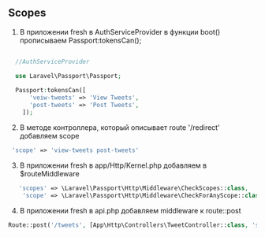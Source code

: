 ## Scopes
1.  В приложении fresh в AuthServiceProvider в функции boot() прописываем Passport:tokensCan();
```php

  //AuthServiceProvider

  use Laravel\Passport\Passport;
  
  Passport:tokensCan([
      'veiw-tweets' => 'View Tweets',
      'post-tweets' => 'Post Tweets',
    ]);
 ```
 2. В методе контроллера, который описывает route '/redirect' добавляем scope 
 ```php
  'scope' => 'view-tweets post-tweets'
 ```
 3. В приложении fresh в app/Http/Kernel.php добавляем в $routeMiddleware
```php
   'scopes' => \Laravel\Passport\Http\Middleware\CheckScopes::class,
    'scope' => \Laravel\Passport\Http\Middleware\CheckForAnyScope::class,
```
4. В приложении fresh в api.php добавляем middleware к route::post
```php
Route::post('/tweets', [App\Http\Controllers\TweetController::class, 'store'])->middleware(['auth:api', 'scope:post-tweets']);
```
